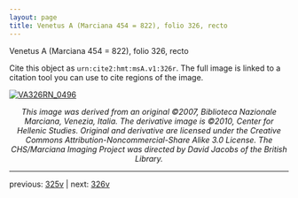 ```yaml
---
layout: page
title: Venetus A (Marciana 454 = 822), folio 326, recto
---
```


Venetus A (Marciana 454 = 822), folio 326, recto

Cite this object as `urn:cite2:hmt:msA.v1:326r`.  The full image is linked to a citation tool you can use to cite regions of the image.

[![VA326RN_0496](http://www.homermultitext.org/iipsrv?IIIF=/project/homer/pyramidal/deepzoom/hmt/vaimg/2017a/VA326RN_0496.tif/full/800,/0/default.jpg)](http://www.homermultitext.org/ict2/?urn=urn:cite2:hmt:vaimg.2017a:VA326RN_0496) 

<p style="text-align: center; font-style: italic;">This image was derived from an original ©2007, Biblioteca Nazionale Marciana, Venezia, Italia. The derivative image is ©2010, Center for Hellenic Studies. Original and derivative are licensed under the Creative Commons Attribution-Noncommercial-Share Alike 3.0 License. The CHS/Marciana Imaging Project was directed by David Jacobs of the British Library.</p>

---

previous: [325v](../325v/) | next: [326v](../326v/)